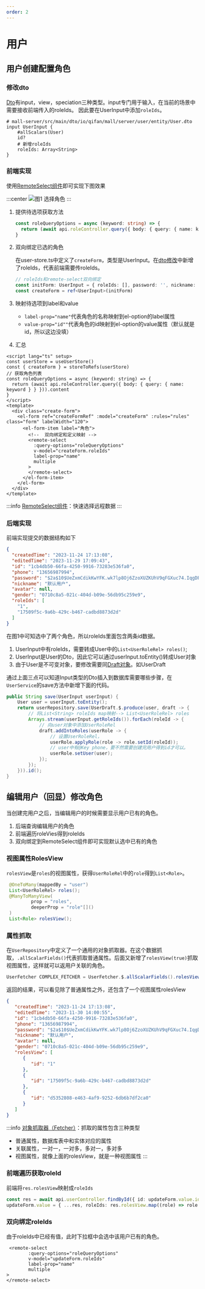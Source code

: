 ```yaml
---
order: 2
---
```


# 用户

## 用户创建配置角色

### 修改dto

[Dto](https://babyfish-ct.gitee.io/jimmer-doc/docs/object/view/dto-language#3-viewinput%E5%92%8Cspecification)有input，view，speciation三种类型。input专门用于输入，在当前的场景中需要接收前端传入的roleIds。
因此要在UserInput中添加`roleIds`。

```text
# mall-server/src/main/dto/io/qifan/mall/server/user/entity/User.dto
input UserInput {
    #allScalars(User)
    id?
    # 新增roleIds
    roleIds: Array<String>
}
```

### 前端实现

使用[RemoteSelect组件](../reference/front/README.md/#远程选择器)即可实现下图效果

:::center
![图1 选择角色](img_2.png)
:::

1. 提供待选项获取方法

    ```ts
    const roleQueryOptions = async (keyword: string) => {
      return (await api.roleController.query({ body: { query: { name: keyword } } })).content
    }
    ```
2. 双向绑定已选的角色

   在user-store.ts中定义了`createForm`，类型是UserInput。在[dto修改](#修改dto)中新增了roleIds，代表前端需要传roleIds。
    ```ts
    // roleIds和remote-select双向绑定
    const initForm: UserInput = { roleIds: [], password: '', nickname: '', phone: '' }
    const createForm = ref<UserInput>(initForm)
    ```
3. 映射待选项到label和value

    - `label-prop="name"`代表角色的名称映射到el-option的label属性
    - `value-prop="id""`代表角色的id映射到el-option的value属性（默认就是id，所以这边没填）

4. 汇总

```vue
<script lang="ts" setup>
const userStore = useUserStore()
const { createForm } = storeToRefs(userStore)
// 获取角色列表
const roleQueryOptions = async (keyword: string) => {
  return (await api.roleController.query({ body: { query: { name: keyword } } })).content
}
</script>
<template>
  <div class="create-form">
    <el-form ref="createFormRef" :model="createForm" :rules="rules" class="form" labelWidth="120">
      <el-form-item label="角色">
        <!--  双向绑定和定义映射 -->
        <remote-select
          :query-options="roleQueryOptions"
          v-model="createForm.roleIds"
          label-prop="name"
          multiple
        >
        </remote-select>
      </el-form-item>
    </el-form>
  </div>
</template>
```

:::info
[RemoteSelect组件](../reference/front/README.md#远程选择器)：快速选择远程数据
:::

### 后端实现

前端实现提交的数据结构如下

```json
{
  "createdTime": "2023-11-24 17:13:08",
  "editedTime": "2023-11-29 17:09:43",
  "id": "1cb4db50-66fa-4250-9916-73283e536fa0",
  "phone": "13656987994",
  "password": "$2a$10$UeZxmCdikKwYFK.wk7lp8Oj6ZzoXUZKUhV9qFGXuc74.IqgDP9AU2",
  "nickname": "默认用户",
  "avatar": null,
  "gender": "0710c8a5-021c-404d-b09e-56db95c259e9",
  "roleIds": [
    "1",
    "17509f5c-9a6b-429c-b467-cadbd8873d2d"
  ]
}
```

在图1中可知选中了两个角色，所以roleIds里面包含两条id数据。

1. UserInput中有roleIds，需要转成User中的`List<UserRoleRel> roles()`;
2. UserInput是User的Dto，因此它可以通过userInput.toEntity()转成User对象
3. 由于User是不可变对象，要修改需要同[Draft对象](https://babyfish-ct.gitee.io/jimmer-doc/docs/object/draft)。如UserDraft

通过上面三点可以知道Input类型的Dto插入到数据库需要哪些步骤，在`UserService`的save方法中新增下面的代码。

```java
public String save(UserInput userInput) {
    User user = userInput.toEntity();
    return userRepository.save(UserDraft.$.produce(user, draft -> {
        // 将List<String> roleIds map映射--> List<UserRoleRel> roles
        Arrays.stream(userInput.getRoleIds()).forEach(roleId -> {
            // 向user对象中添加UserRoleRel
            draft.addIntoRoles(userRole -> {
                // 设置UserRoleRel，
                userRole.applyRole(role -> role.setId(roleId));
                // user中有@Key phone，要不然需要创建完用户得到id才可以。
                userRole.setUser(user);
            });
        });
    })).id();
}
```

## 编辑用户（回显）修改角色

当创建完用户之后，当编辑用户的时候需要显示用户已有的角色。

1. 后端查询编辑用户的角色
2. 前端遍历roleVies得到roleIds
3. 双向绑定到RemoteSelect组件即可实现默认选中已有的角色

### 视图属性RolesView

`rolesView`是`roles`的视图属性，获得`UserRoleRel`中的`role`得到`List<Role>`。

```java
 @OneToMany(mappedBy = "user")
 List<UserRoleRel> roles();
 @ManyToManyView(
         prop = "roles",
         deeperProp = "role"[]()
 )
 List<Role> rolesView();
```

### 属性抓取

在`UserRepository`中定义了一个通用的对象抓取器。在这个数据抓取，`.allScalarFields()`代表抓取普通属性。后面又新增了`rolesView(true)`抓取视图属性，这样就可以返用户关联的角色。

```java
UserFetcher COMPLEX_FETCHER = UserFetcher.$.allScalarFields().rolesView(true);
```

返回的结果，可以看见除了普通属性之外，还包含了一个视图属性rolesView

```json
{
   "createdTime": "2023-11-24 17:13:08",
   "editedTime": "2023-11-30 14:00:55",
   "id": "1cb4db50-66fa-4250-9916-73283e536fa0",
   "phone": "13656987994",
   "password": "$2a$10$UeZxmCdikKwYFK.wk7lp8Oj6ZzoXUZKUhV9qFGXuc74.IqgDP9AU2",
   "nickname": "默认用户",
   "avatar": null,
   "gender": "0710c8a5-021c-404d-b09e-56db95c259e9",
   "rolesView": [
      {
         "id": "1"
      },
      {
         "id": "17509f5c-9a6b-429c-b467-cadbd8873d2d"
      },
      {
         "id": "d5352808-e463-4af9-9252-6db6b7df2ca0"
      }
   ]
}
```

:::info
[对象抓取器（Fetcher）](https://babyfish-ct.gitee.io/jimmer-doc/docs/query/object-fetcher/)：抓取的属性包含三种类型

- 普通属性，数据库表中和实体对应的属性
- 关联属性，一对一，一对多，多对一，多对多
- 视图属性，就像上面的rolesView，就是一种视图属性
  :::

### 前端遍历获取roleId

前端将`res.rolesView`映射成`roleIds`

```ts
const res = await api.userController.findById({ id: updateForm.value.id || '' })
updateForm.value = { ...res, roleIds: res.rolesView.map((role) => role.id) }
```

### 双向绑定roleIds

由于roleIds中已经有值，此时下拉框中会选中该用户已有的角色。

```vue
 <remote-select
        :query-options="roleQueryOptions"
        v-model="updateForm.roleIds"
        label-prop="name"
        multiple
>
</remote-select>
```
